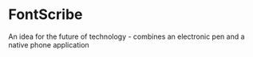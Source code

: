 # FontScribe
An idea for the future of technology - combines an electronic pen and a native phone application 
